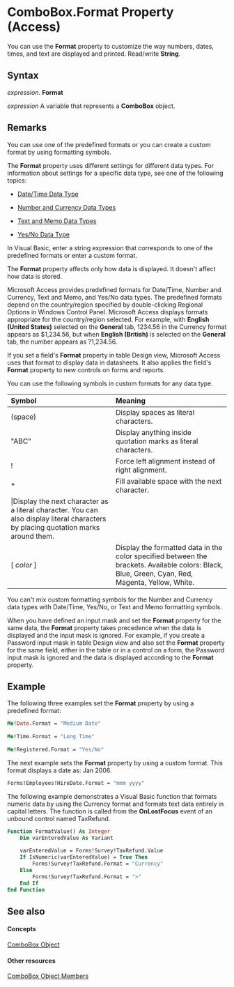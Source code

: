 
# ComboBox.Format Property (Access)

You can use the  **Format** property to customize the way numbers, dates, times, and text are displayed and printed. Read/write **String**.


## Syntax

 _expression_. **Format**

 _expression_ A variable that represents a **ComboBox** object.


## Remarks

You can use one of the predefined formats or you can create a custom format by using formatting symbols.

The  **Format** property uses different settings for different data types. For information about settings for a specific data type, see one of the following topics:


- [Date/Time Data Type](d043c816-aefe-4881-90bd-59dcbb3b28da.md)
    
- [Number and Currency Data Types](f48fbfad-c249-4011-9b3e-bbd6628ac1f7.md)
    
- [Text and Memo Data Types](9d3c4e62-9328-28f2-da73-93c6277e11e3.md)
    
- [Yes/No Data Type](51b9af9b-8c43-8f3a-cf93-fc0f3a7eb0a5.md)
    
In Visual Basic, enter a string expression that corresponds to one of the predefined formats or enter a custom format.

The  **Format** property affects only how data is displayed. It doesn't affect how data is stored.

Microsoft Access provides predefined formats for Date/Time, Number and Currency, Text and Memo, and Yes/No data types. The predefined formats depend on the country/region specified by double-clicking Regional Options in Windows Control Panel. Microsoft Access displays formats appropriate for the country/region selected. For example, with  **English (United States)** selected on the **General** tab, 1234.56 in the Currency format appears as $1,234.56, but when **English (British)** is selected on the **General** tab, the number appears as ?1,234.56.

If you set a field's  **Format** property in table Design view, Microsoft Access uses that format to display data in datasheets. It also applies the field's **Format** property to new controls on forms and reports.

You can use the following symbols in custom formats for any data type.



|**Symbol**|**Meaning**|
|:-----|:-----|
|(space)|Display spaces as literal characters.|
|"ABC"|Display anything inside quotation marks as literal characters.|
|!|Force left alignment instead of right alignment.|
|*|Fill available space with the next character.|
|\|Display the next character as a literal character. You can also display literal characters by placing quotation marks around them.|
|[ _color_ ]|Display the formatted data in the color specified between the brackets. Available colors: Black, Blue, Green, Cyan, Red, Magenta, Yellow, White.|
You can't mix custom formatting symbols for the Number and Currency data types with Date/Time, Yes/No, or Text and Memo formatting symbols.

When you have defined an input mask and set the  **Format** property for the same data, the **Format** property takes precedence when the data is displayed and the input mask is ignored. For example, if you create a Password input mask in table Design view and also set the **Format** property for the same field, either in the table or in a control on a form, the Password input mask is ignored and the data is displayed according to the **Format** property.


## Example

The following three examples set the  **Format** property by using a predefined format:


```vb
Me!Date.Format = "Medium Date" 
 
Me!Time.Format = "Long Time" 
 
Me!Registered.Format = "Yes/No"
```

The next example sets the  **Format** property by using a custom format. This format displays a date as: Jan 2006.




```vb
Forms!Employees!HireDate.Format = "mmm yyyy"
```

The following example demonstrates a Visual Basic function that formats numeric data by using the Currency format and formats text data entirely in capital letters. The function is called from the  **OnLostFocus** event of an unbound control named TaxRefund.




```vb
Function FormatValue() As Integer 
    Dim varEnteredValue As Variant 
 
    varEnteredValue = Forms!Survey!TaxRefund.Value 
    If IsNumeric(varEnteredValue) = True Then 
        Forms!Survey!TaxRefund.Format = "Currency" 
    Else 
        Forms!Survey!TaxRefund.Format = ">" 
    End If 
End Function
```


## See also


#### Concepts


[ComboBox Object](1cf508d5-023e-eb38-3991-71e82b2a4e7e.md)
#### Other resources


[ComboBox Object Members](d0d83ca3-3698-295e-5335-7d0816557d6b.md)
